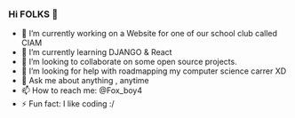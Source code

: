 ### Hi FOLKS 👋


- 🔭 I’m currently working on a Website for one of our school club called CIAM 
- 🌱 I’m currently learning DJANGO & React
- 👯 I’m looking to collaborate on some open source projects. 
- 🤔 I’m looking for help with roadmapping my computer science carrer XD
- 💬 Ask me about anything , anytime
- 📫 How to reach me: @Fox_boy4
- ⚡ Fun fact: I like coding :/

